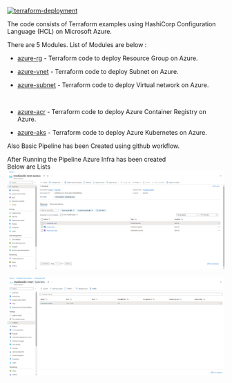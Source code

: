[![terraform-deployment](https://github.com/partha-sarathi-sarkar/MediaWiki-Test/actions/workflows/terraform-deployment.yml/badge.svg)](https://github.com/partha-sarathi-sarkar/MediaWiki-Test/actions/workflows/terraform-deployment.yml) <br />

The code consists of Terraform examples using HashiCorp Configuration Language (HCL) on Microsoft Azure. <br />

There are 5 Modules. List of Modules are below : <br />

* <u> azure-rg</u> - Terraform code to deploy  Resource Group on Azure.<br />

* <u> azure-vnet</u> - Terraform code to deploy  Subnet on Azure. <br />

* <u> azure-subnet</u> - Terraform code to deploy  Virtual network on Azure. 
<br />

* <u> azure-acr</u> - Terraform code to deploy Azure Container Registry on Azure. <br />

* <u> azure-aks</u> - Terraform code to deploy Azure Kubernetes on Azure. <br />




Also Basic Pipeline has been Created using github workflow. 






After Running the Pipeline Azure Infra has been created <br />
Below are Lists
![plot](./asset/azure-portal-inside-rg-group.jpeg.png)

![plot](./asset/azure-portal-subnet.jpeg.png)

